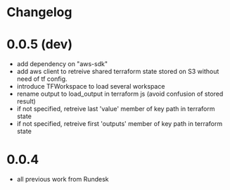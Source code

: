 #  Changelog

# 0.0.5 (dev)

- add dependency on "aws-sdk"
- add aws client to retreive shared terraform state stored on S3 without need of tf config.
- introduce TFWorkspace to load several workspace
- rename output to load_output in terraform js (avoid confusion of stored result)
- if not specified, retreive last 'value' member of key path in terraform state
- if not specified, retreive first 'outputs' member of key path in terraform state

# 0.0.4

- all previous work from Rundesk